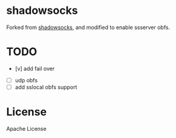 shadowsocks
===========
Forked from [shadowsocks](https://github.com/shadowsocks/shadowsocks), and modified to enable ssserver obfs.

# TODO
- [v] add fail over
- [ ] udp obfs
- [ ] add sslocal obfs support

# License

Apache License
